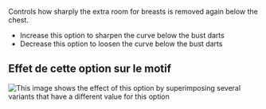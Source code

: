 Controls how sharply the extra room for breasts is removed again below the chest.

- Increase this option to sharpen the curve below the bust darts
- Decrease this option to loosen the curve below the bust darts

## Effet de cette option sur le motif

![This image shows the effect of this option by superimposing several variants that have a different value for this option](simone_contour_sample.svg "Effect of this option on the pattern")
